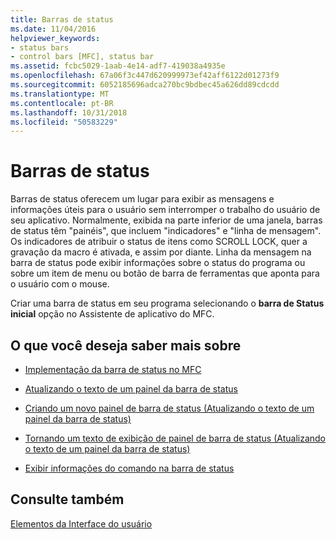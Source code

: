 ```yaml
---
title: Barras de status
ms.date: 11/04/2016
helpviewer_keywords:
- status bars
- control bars [MFC], status bar
ms.assetid: fcbc5029-1aab-4e14-adf7-419038a4935e
ms.openlocfilehash: 67a06f3c447d620999973ef42aff6122d01273f9
ms.sourcegitcommit: 6052185696adca270bc9bdbec45a626dd89cdcdd
ms.translationtype: MT
ms.contentlocale: pt-BR
ms.lasthandoff: 10/31/2018
ms.locfileid: "50583229"
---
```

# <a name="status-bars"></a>Barras de status

Barras de status oferecem um lugar para exibir as mensagens e informações úteis para o usuário sem interromper o trabalho do usuário de seu aplicativo. Normalmente, exibida na parte inferior de uma janela, barras de status têm "painéis", que incluem "indicadores" e "linha de mensagem". Os indicadores de atribuir o status de itens como SCROLL LOCK, quer a gravação da macro é ativada, e assim por diante. Linha da mensagem na barra de status pode exibir informações sobre o status do programa ou sobre um item de menu ou botão de barra de ferramentas que aponta para o usuário com o mouse.

Criar uma barra de status em seu programa selecionando o **barra de Status inicial** opção no Assistente de aplicativo do MFC.

## <a name="what-do-you-want-to-know-more-about"></a>O que você deseja saber mais sobre

- [Implementação da barra de status no MFC](../mfc/status-bar-implementation-in-mfc.md)

- [Atualizando o texto de um painel da barra de status](../mfc/updating-the-text-of-a-status-bar-pane.md)

- [Criando um novo painel de barra de status (Atualizando o texto de um painel da barra de status)](../mfc/updating-the-text-of-a-status-bar-pane.md)

- [Tornando um texto de exibição de painel de barra de status (Atualizando o texto de um painel da barra de status)](../mfc/updating-the-text-of-a-status-bar-pane.md)

- [Exibir informações do comando na barra de status](../mfc/how-to-display-command-information-in-the-status-bar.md)

## <a name="see-also"></a>Consulte também

[Elementos da Interface do usuário](../mfc/user-interface-elements-mfc.md)
